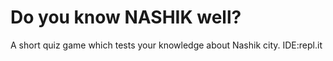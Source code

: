 # Do you know NASHIK well?
A short quiz game which tests your knowledge about Nashik city.
IDE:repl.it
